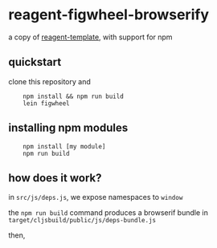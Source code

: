 # reagent-figwheel-browserify

a copy of [reagent-template](https://github.com/reagent-project/reagent-template), with support for npm

## quickstart

clone this repository and

        npm install && npm run build
        lein figwheel

## installing npm modules

        npm install [my module]
        npm run build


## how does it work?

in `src/js/deps.js`, we expose namespaces to `window`

the `npm run build` command produces a browserif bundle in `target/cljsbuild/public/js/deps-bundle.js`

then, 
